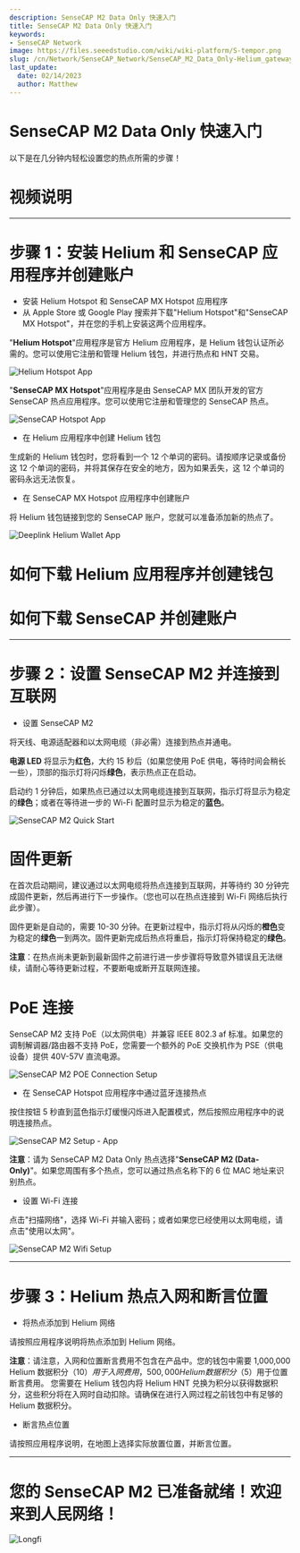 ```yaml
---
description: SenseCAP M2 Data Only 快速入门
title: SenseCAP M2 Data Only 快速入门
keywords:
- SenseCAP Network
image: https://files.seeedstudio.com/wiki/wiki-platform/S-tempor.png
slug: /cn/Network/SenseCAP_Network/SenseCAP_M2_Data_Only-Helium_gateway/SenseCAP_M2_Data_Only_Quick_Start
last_update:
  date: 02/14/2023
  author: Matthew
---
```


SenseCAP M2 Data Only 快速入门
=================================

以下是在几分钟内轻松设置您的热点所需的步骤！

**视频说明**
=====================

* * *

**步骤 1：安装 Helium 和 SenseCAP 应用程序并创建账户**
===============================================================

- 安装 Helium Hotspot 和 SenseCAP MX Hotspot 应用程序
- 从 Apple Store 或 Google Play 搜索并下载"Helium Hotspot"和"SenseCAP MX Hotspot"，并在您的手机上安装这两个应用程序。

"**Helium Hotspot**"应用程序是官方 Helium 应用程序，是 Helium 钱包认证所必需的。您可以使用它注册和管理 Helium 钱包，并进行热点和 HNT 交易。

![Helium Hotspot App](https://www.sensecapmx.com/wp-content/uploads/2022/07/helium-app-logos-1.webp)

"**SenseCAP MX Hotspot**"应用程序是由 SenseCAP MX 团队开发的官方 SenseCAP 热点应用程序。您可以使用它注册和管理您的 SenseCAP 热点。

![SenseCAP Hotspot App](https://www.sensecapmx.com/wp-content/uploads/2022/07/SenseCAP-Hotspot-App.png)

- 在 Helium 应用程序中创建 Helium 钱包

生成新的 Helium 钱包时，您将看到一个 12 个单词的密码。请按顺序记录或备份这 12 个单词的密码，并将其保存在安全的地方，因为如果丢失，这 12 个单词的密码永远无法恢复。

- 在 SenseCAP MX Hotspot 应用程序中创建账户

将 Helium 钱包链接到您的 SenseCAP 账户，您就可以准备添加新的热点了。

![Deeplink Helium Wallet App](https://www.sensecapmx.com/wp-content/uploads/2022/07/deeplink-1.png)

**如何下载 Helium 应用程序并创建钱包**
==================================================

**如何下载 SenseCAP 并创建账户**
===============================================

* * *

**步骤 2：设置 SenseCAP M2 并连接到互联网**
==========================================================

- 设置 SenseCAP M2

将天线、电源适配器和以太网电缆（非必需）连接到热点并通电。

**电源 LED** 将显示为**红色**，大约 15 秒后（如果您使用 PoE 供电，等待时间会稍长一些），顶部的指示灯将闪烁**绿色**，表示热点正在启动。

启动约 1 分钟后，如果热点已通过以太网电缆连接到互联网，指示灯将显示为稳定的**绿色**；或者在等待进一步的 Wi-Fi 配置时显示为稳定的**蓝色**。

![SenseCAP M2 Quick Start](https://www.sensecapmx.com/wp-content/uploads/2022/07/m2-1.png)

**固件更新**
===================

在首次启动期间，建议通过以太网电缆将热点连接到互联网，并等待约 30 分钟完成固件更新，然后再进行下一步操作。（您也可以在热点连接到 Wi-Fi 网络后执行此步骤）。

固件更新是自动的，需要 10-30 分钟。在更新过程中，指示灯将从闪烁的**橙色**变为稳定的**绿色**一到两次。固件更新完成后热点将重启，指示灯将保持稳定的**绿色**。

**注意**：在热点尚未更新到最新固件之前进行进一步步骤将导致意外错误且无法继续，请耐心等待更新过程，不要断电或断开互联网连接。

**PoE 连接**
==================

SenseCAP M2 支持 PoE（以太网供电）并兼容 IEEE 802.3 af 标准。如果您的调制解调器/路由器不支持 PoE，您需要一个额外的 PoE 交换机作为 PSE（供电设备）提供 40V-57V 直流电源。

![SenseCAP M2 POE Connection Setup](https://www.sensecapmx.com/wp-content/uploads/2022/07/m2-poe.png)

- 在 SenseCAP Hotspot 应用程序中通过蓝牙连接热点

按住按钮 5 秒直到蓝色指示灯缓慢闪烁进入配置模式，然后按照应用程序中的说明连接热点。

![SenseCAP M2 Setup - App](https://www.sensecapmx.com/wp-content/uploads/2022/07/m2-setup-app-scaled.jpg)

**注意**：请为 SenseCAP M2 Data Only 热点选择"**SenseCAP M2 (Data-Only)**"。如果您周围有多个热点，您可以通过热点名称下的 6 位 MAC 地址来识别热点。

- 设置 Wi-Fi 连接

点击"扫描网络"，选择 Wi-Fi 并输入密码；或者如果您已经使用以太网电缆，请点击"使用以太网"。

![SenseCAP M2 Wifi Setup](https://www.sensecapmx.com/wp-content/uploads/2022/07/wifi.png)

* * *

**步骤 3：Helium 热点入网和断言位置**
=========================================================

- 将热点添加到 Helium 网络

请按照应用程序说明将热点添加到 Helium 网络。

**注意**：请注意，入网和位置断言费用不包含在产品中。您的钱包中需要 1,000,000 Helium 数据积分（$10）用于入网费用，500,000 Helium 数据积分（$5）用于位置断言费用。
您需要在 Helium 钱包内将 Helium HNT 兑换为积分以获得数据积分，这些积分将在入网时自动扣除。请确保在进行入网过程之前钱包中有足够的 Helium 数据积分。

- 断言热点位置

请按照应用程序说明，在地图上选择实际放置位置，并断言位置。

* * *

**您的 SenseCAP M2 已准备就绪！欢迎来到人民网络！**
=====================================================================

![Longfi](https://www.sensecapmx.com/wp-content/uploads/2022/06/longfi.webp)
